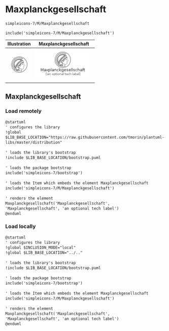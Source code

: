 # Maxplanckgesellschaft


```text
simpleicons-7/M/Maxplanckgesellschaft
```

```text
include('simpleicons-7/M/Maxplanckgesellschaft')
```



| Illustration | Maxplanckgesellschaft |
| :---: | :---: |
| ![illustration for Illustration](../../simpleicons-7/M/Maxplanckgesellschaft.png) | ![illustration for Maxplanckgesellschaft](../../simpleicons-7/M/Maxplanckgesellschaft.Local.png) |




## Maxplanckgesellschaft

### Load remotely
```plantuml
@startuml
' configures the library
!global $LIB_BASE_LOCATION="https://raw.githubusercontent.com/tmorin/plantuml-libs/master/distribution"

' loads the library's bootstrap
!include $LIB_BASE_LOCATION/bootstrap.puml

' loads the package bootstrap
include('simpleicons-7/bootstrap')

' loads the Item which embeds the element Maxplanckgesellschaft
include('simpleicons-7/M/Maxplanckgesellschaft')

' renders the element
Maxplanckgesellschaft('Maxplanckgesellschaft', 'Maxplanckgesellschaft', 'an optional tech label')
@enduml
```

### Load locally
```plantuml
@startuml
' configures the library
!global $INCLUSION_MODE="local"
!global $LIB_BASE_LOCATION="../.."

' loads the library's bootstrap
!include $LIB_BASE_LOCATION/bootstrap.puml

' loads the package bootstrap
include('simpleicons-7/bootstrap')

' loads the Item which embeds the element Maxplanckgesellschaft
include('simpleicons-7/M/Maxplanckgesellschaft')

' renders the element
Maxplanckgesellschaft('Maxplanckgesellschaft', 'Maxplanckgesellschaft', 'an optional tech label')
@enduml
```

